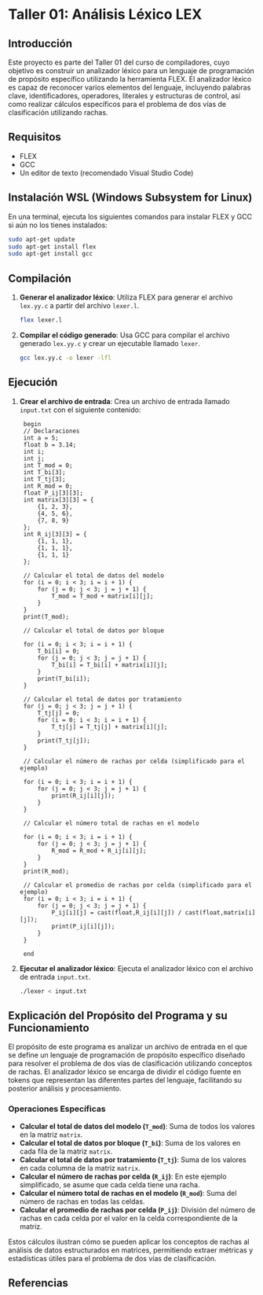# Taller 01: Análisis Léxico LEX

## Introducción

Este proyecto es parte del Taller 01 del curso de compiladores, cuyo objetivo es construir un analizador léxico para un lenguaje de programación de propósito específico utilizando la herramienta FLEX. El analizador léxico es capaz de reconocer varios elementos del lenguaje, incluyendo palabras clave, identificadores, operadores, literales y estructuras de control, así como realizar cálculos específicos para el problema de dos vías de clasificación utilizando rachas.

## Requisitos

- FLEX
- GCC
- Un editor de texto (recomendado Visual Studio Code)

## Instalación WSL (Windows Subsystem for Linux)

En una terminal, ejecuta los siguientes comandos para instalar FLEX y GCC si aún no los tienes instalados:

```sh
sudo apt-get update
sudo apt-get install flex
sudo apt-get install gcc
```

## Compilación

1. **Generar el analizador léxico**:
   Utiliza FLEX para generar el archivo `lex.yy.c` a partir del archivo `lexer.l`.

   ```sh
   flex lexer.l
   ```

2. **Compilar el código generado**:
   Usa GCC para compilar el archivo generado `lex.yy.c` y crear un ejecutable llamado `lexer`.

   ```sh
   gcc lex.yy.c -o lexer -lfl
   ```

## Ejecución

1. **Crear el archivo de entrada**:
   Crea un archivo de entrada llamado `input.txt` con el siguiente contenido:

   ```plaintext
    begin
    // Declaraciones
    int a = 5;
    float b = 3.14;
    int i;
    int j;
    int T_mod = 0;
    int T_bi[3];
    int T_tj[3];
    int R_mod = 0;
    float P_ij[3][3];
    int matrix[3][3] = {
        {1, 2, 3},
        {4, 5, 6},
        {7, 8, 9}
    };
    int R_ij[3][3] = {
        {1, 1, 1},
        {1, 1, 1},
        {1, 1, 1}
    };

    // Calcular el total de datos del modelo
    for (i = 0; i < 3; i = i + 1) {
        for (j = 0; j < 3; j = j + 1) {
            T_mod = T_mod + matrix[i][j];
        }
    }
    print(T_mod);

    // Calcular el total de datos por bloque

    for (i = 0; i < 3; i = i + 1) {
        T_bi[i] = 0;
        for (j = 0; j < 3; j = j + 1) {
            T_bi[i] = T_bi[i] + matrix[i][j];
        }
        print(T_bi[i]);
    }

    // Calcular el total de datos por tratamiento
    for (j = 0; j < 3; j = j + 1) {
        T_tj[j] = 0;
        for (i = 0; i < 3; i = i + 1) {
            T_tj[j] = T_tj[j] + matrix[i][j];
        }
        print(T_tj[j]);
    }

    // Calcular el número de rachas por celda (simplificado para el ejemplo)

    for (i = 0; i < 3; i = i + 1) {
        for (j = 0; j < 3; j = j + 1) {
            print(R_ij[i][j]);
        }
    }

    // Calcular el número total de rachas en el modelo

    for (i = 0; i < 3; i = i + 1) {
        for (j = 0; j < 3; j = j + 1) {
            R_mod = R_mod + R_ij[i][j];
        }
    }
    print(R_mod);

    // Calcular el promedio de rachas por celda (simplificado para el ejemplo)
    for (i = 0; i < 3; i = i + 1) {
        for (j = 0; j < 3; j = j + 1) {
            P_ij[i][j] = cast(float,R_ij[i][j]) / cast(float,matrix[i][j]);
            print(P_ij[i][j]);
        }
    }

    end
   ```

2. **Ejecutar el analizador léxico**:
   Ejecuta el analizador léxico con el archivo de entrada `input.txt`.

   ```sh
   ./lexer < input.txt
   ```

## Explicación del Propósito del Programa y su Funcionamiento

El propósito de este programa es analizar un archivo de entrada en el que se define un lenguaje de programación de propósito específico diseñado para resolver el problema de dos vías de clasificación utilizando conceptos de rachas. El analizador léxico se encarga de dividir el código fuente en tokens que representan las diferentes partes del lenguaje, facilitando su posterior análisis y procesamiento.

### Operaciones Específicas

- **Calcular el total de datos del modelo (`T_mod`)**: Suma de todos los valores en la matriz `matrix`.
- **Calcular el total de datos por bloque (`T_bi`)**: Suma de los valores en cada fila de la matriz `matrix`.
- **Calcular el total de datos por tratamiento (`T_tj`)**: Suma de los valores en cada columna de la matriz `matrix`.
- **Calcular el número de rachas por celda (`R_ij`)**: En este ejemplo simplificado, se asume que cada celda tiene una racha.
- **Calcular el número total de rachas en el modelo (`R_mod`)**: Suma del número de rachas en todas las celdas.
- **Calcular el promedio de rachas por celda (`P_ij`)**: División del número de rachas en cada celda por el valor en la celda correspondiente de la matriz.

Estos cálculos ilustran cómo se pueden aplicar los conceptos de rachas al análisis de datos estructurados en matrices, permitiendo extraer métricas y estadísticas útiles para el problema de dos vías de clasificación.

## Referencias
[^1]: [GNU Flex manual](https://ftp.gnu.org/old-gnu/Manuals/flex-2.5.4/html_mono/flex.html)
[^2]: [Lexical Analysis With Flex, for Flex 2.6.2](https://westes.github.io/flex/manual/)
[^3]: [Compilers: Principles, Techniques, & Tools, 2nd ed](https://www.google.com.co/books/edition/Compilers/dIU_AQAAIAAJ?hl=en&gbpv=0&bsq=Compilers:%20Principles,%20Techniques,%20and%20Tools%202ed)


